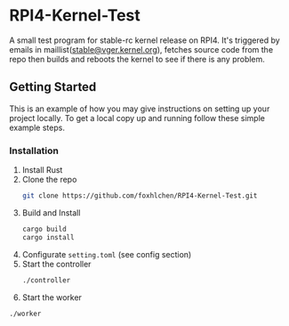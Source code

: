 # RPI4-Kernel-Test
A small test program for stable-rc kernel release on RPI4. 
It's triggered by emails in maillist(stable@vger.kernel.org), fetches source code from the repo then builds and reboots the kernel to see if there is any problem.

## Getting Started

This is an example of how you may give instructions on setting up your project locally.
To get a local copy up and running follow these simple example steps.

### Installation

1. Install Rust
2. Clone the repo
   ```sh
   git clone https://github.com/foxhlchen/RPI4-Kernel-Test.git
   ```
3. Build and Install 
   ```sh
   cargo build
   cargo install
   ```
4. Configurate `setting.toml` (see config section)
5. Start the controller
   ```sh
   ./controller
   ```
6. Start the worker
  ```sh
  ./worker
  ```
